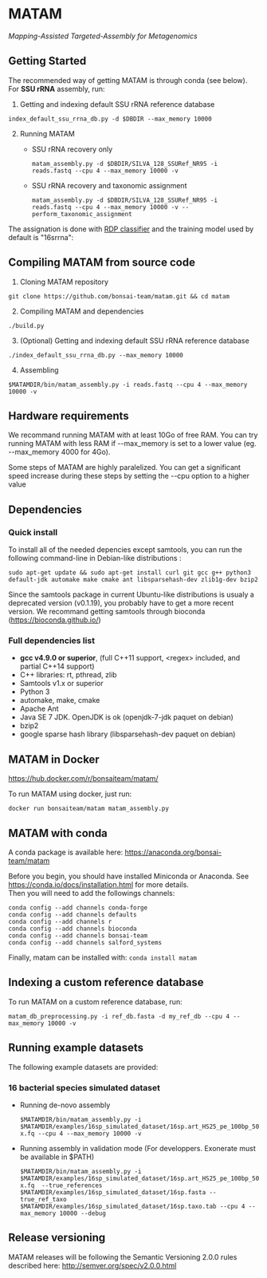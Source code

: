 # MATAM

*Mapping-Assisted Targeted-Assembly for Metagenomics*

## Getting Started

The recommended way of getting MATAM is through conda (see below). For __SSU rRNA__ assembly, run:

1. Getting and indexing default SSU rRNA reference database

 `index_default_ssu_rrna_db.py -d $DBDIR --max_memory 10000`

2. Running MATAM

    * SSU rRNA recovery only

      `matam_assembly.py -d $DBDIR/SILVA_128_SSURef_NR95 -i reads.fastq --cpu 4 --max_memory 10000 -v`

    * SSU rRNA recovery and taxonomic assignment

      `matam_assembly.py -d $DBDIR/SILVA_128_SSURef_NR95 -i reads.fastq --cpu 4 --max_memory 10000 -v --perform_taxonomic_assignment`

  The assignation is done with [RDP classifier](https://rdp.cme.msu.edu/) and the training model used by default is "16srrna":



## Compiling MATAM from source code

1. Cloning MATAM repository

  `git clone https://github.com/bonsai-team/matam.git && cd matam`

2. Compiling MATAM and dependencies

  `./build.py`

3. (Optional) Getting and indexing default SSU rRNA reference database

  `./index_default_ssu_rrna_db.py --max_memory 10000`

4. Assembling

  `$MATAMDIR/bin/matam_assembly.py -i reads.fastq --cpu 4 --max_memory 10000 -v`

## Hardware requirements

We recommand running MATAM with at least 10Go of free RAM. You can try running MATAM with less RAM if --max\_memory is set to a lower value (eg. --max\_memory 4000 for 4Go).

Some steps of MATAM are highly paralelized. You can get a significant speed increase during these steps by setting the --cpu option to a higher value

## Dependencies

### Quick install

To install all of the needed depencies except samtools, you can run the following command-line in Debian-like distributions :

  `sudo apt-get update && sudo apt-get install curl git gcc g++ python3 default-jdk automake make cmake ant libsparsehash-dev zlib1g-dev bzip2`

Since the samtools package in current Ubuntu-like distributions is usualy a deprecated version (v0.1.19), you probably have to get a more recent version. We recommand getting samtools through bioconda (https://bioconda.github.io/)

### Full dependencies list

* **gcc v4.9.0 or superior**, (full C++11 support, \<regex\> included, and partial C++14 support)
* C++ libraries: rt, pthread, zlib
* Samtools v1.x or superior
* Python 3
* automake, make, cmake
* Apache Ant
* Java SE 7 JDK. OpenJDK is ok (openjdk-7-jdk paquet on debian)
* bzip2
* google sparse hash library (libsparsehash-dev paquet on debian)

## MATAM in Docker

https://hub.docker.com/r/bonsaiteam/matam/

To run MATAM using docker, just run:

`docker run bonsaiteam/matam matam_assembly.py`

## MATAM with conda

A conda package is available here: https://anaconda.org/bonsai-team/matam

Before you begin, you should have installed Miniconda or Anaconda. See https://conda.io/docs/installation.html for more details.  
Then you will need to add the followings channels:
```
conda config --add channels conda-forge
conda config --add channels defaults
conda config --add channels r
conda config --add channels bioconda
conda config --add channels bonsai-team
conda config --add channels salford_systems
```
Finally, matam can be installed with:
`conda install matam`

## Indexing a custom reference database

To run MATAM on a custom reference database, run:

`matam_db_preprocessing.py -i ref_db.fasta -d my_ref_db --cpu 4 --max_memory 10000 -v`

## Running example datasets

The following example datasets are provided:

### 16 bacterial species simulated dataset

* Running de-novo assembly

  `$MATAMDIR/bin/matam_assembly.py -i $MATAMDIR/examples/16sp_simulated_dataset/16sp.art_HS25_pe_100bp_50x.fq --cpu 4 --max_memory 10000 -v`

* Running assembly in validation mode (For developpers. Exonerate must be available in $PATH)

  `$MATAMDIR/bin/matam_assembly.py -i $MATAMDIR/examples/16sp_simulated_dataset/16sp.art_HS25_pe_100bp_50x.fq  --true_references $MATAMDIR/examples/16sp_simulated_dataset/16sp.fasta --true_ref_taxo $MATAMDIR/examples/16sp_simulated_dataset/16sp.taxo.tab --cpu 4 --max_memory 10000 --debug`

## Release versioning

MATAM releases will be following the Semantic Versioning 2.0.0 rules described here: http://semver.org/spec/v2.0.0.html
